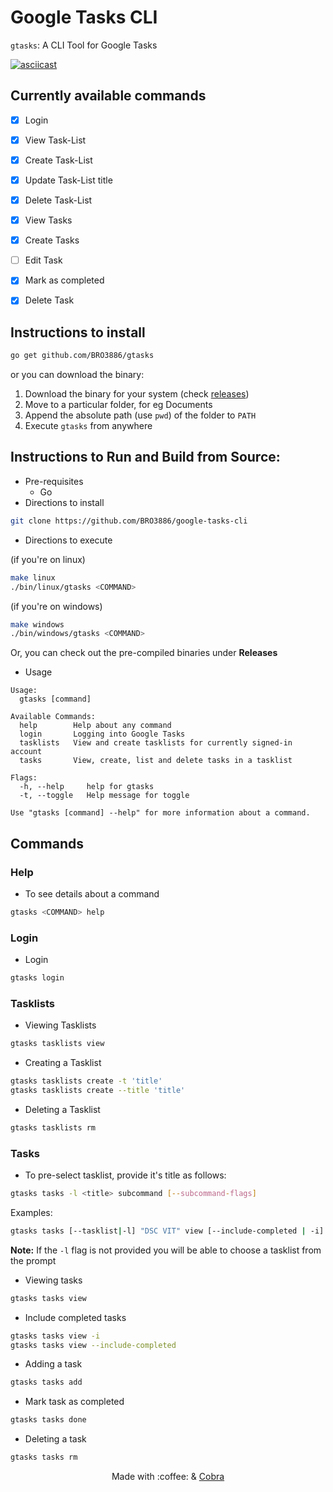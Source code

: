 # Google Tasks CLI

`gtasks`: A CLI Tool for Google Tasks

[![asciicast](https://asciinema.org/a/372759.svg)](https://asciinema.org/a/372759)

## Currently available commands

- [x] Login
- [x] View Task-List
- [x] Create Task-List
- [x] Update Task-List title
- [x] Delete Task-List
- [x] View Tasks
- [x] Create Tasks
- [ ] Edit Task
- [x] Mark as completed
- [x] Delete Task


## Instructions to install

```bash
go get github.com/BRO3886/gtasks
```
or you can download the binary: 

1. Download the binary for your system (check [releases](https://github.com/BRO3886/google-tasks-cli/releases))
2. Move to a particular folder, for eg Documents
3. Append the absolute path (use ```pwd```) of the folder to ```PATH```
4. Execute ```gtasks``` from anywhere

## Instructions to Run and Build from Source:
  - Pre-requisites
    - Go
  - Directions to install
  ```bash
  git clone https://github.com/BRO3886/google-tasks-cli
  ```
  - Directions to execute
  
  (if you're on linux)
  
  ```bash
  make linux 
  ./bin/linux/gtasks <COMMAND>
  ```

  (if you're on windows)
  
  ```bash
  make windows
  ./bin/windows/gtasks <COMMAND>
  ```

  Or, you can check out the pre-compiled binaries under **Releases**

  - Usage
```
Usage:
  gtasks [command]

Available Commands:
  help        Help about any command
  login       Logging into Google Tasks
  tasklists   View and create tasklists for currently signed-in account
  tasks       View, create, list and delete tasks in a tasklist

Flags:
  -h, --help     help for gtasks
  -t, --toggle   Help message for toggle

Use "gtasks [command] --help" for more information about a command.
```

## Commands

### Help
* To see details about a command
```bash
gtasks <COMMAND> help
```

### Login
* Login
```bash
gtasks login
```

### Tasklists
* Viewing Tasklists
```bash
gtasks tasklists view
```

* Creating a Tasklist
```bash
gtasks tasklists create -t 'title'
gtasks tasklists create --title 'title'
```

* Deleting a Tasklist
```bash
gtasks tasklists rm
```

### Tasks
* To pre-select tasklist, provide it's title as follows:
```bash
gtasks tasks -l <title> subcommand [--subcommand-flags]
```
Examples:
```bash
gtasks tasks [--tasklist|-l] "DSC VIT" view [--include-completed | -i]
```
**Note:** If the `-l` flag is not provided you will be able to choose a tasklist from the prompt

* Viewing tasks
```bash
gtasks tasks view
```

* Include completed tasks
```bash
gtasks tasks view -i
gtasks tasks view --include-completed
```

* Adding a task
```bash
gtasks tasks add
```

* Mark task as completed
```bash
gtasks tasks done
```

* Deleting a task
```bash
gtasks tasks rm
```

<div align="center">
Made with :coffee: & <a href="https://cobra.dev">Cobra</a>
</div>
